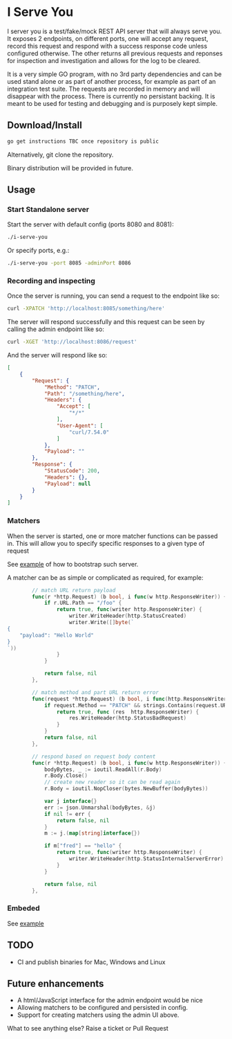 # I Serve You

I server you is a test/fake/mock REST API server that will always serve you.
It exposes 2 endpoints, on different ports, one will accept any request, 
record this request and respond with a success response code unless configured otherwise.
The other returns all previous requests and reponses for inspection and investigation and allows
for the log to be cleared.

It is a very simple GO program, with no 3rd party dependencies and can be used stand alone or
as part of another process, for example as part of an integration test suite.
The requests are recorded in memory and will disappear with the process. There is currently no
persistant backing.
It is meant to be used for testing and debugging and is purposely kept simple.

## Download/Install
```bash
go get instructions TBC once repository is public
```

Alternatively, git clone the repository.

Binary distribution will be provided in future.

## Usage
### Start Standalone server

Start the server with default config (ports 8080 and 8081):
```bash
./i-serve-you
```

Or specify ports, e.g.:
```bash
./i-serve-you -port 8085 -adminPort 8086
```
### Recording and inspecting

Once the server is running, you can send a request to the endpoint like so:
```bash
curl -XPATCH 'http://localhost:8085/something/here'
```
The server will respond successfully and this request can be seen  by calling the admin
endpoint like so:
```bash
curl -XGET 'http://localhost:8086/request'
```

And the server will respond like so:
```json
[
    {
        "Request": {
            "Method": "PATCH",
            "Path": "/something/here",
            "Headers": {
                "Accept": [
                    "*/*"
                ],
                "User-Agent": [
                    "curl/7.54.0"
                ]
            },
            "Payload": ""
        },
        "Response": {
            "StatusCode": 200,
            "Headers": {},
            "Payload": null
        }
    }
]
```

### Matchers
When the server is started, one or more matcher functions can be passed in. This will allow
you to specify specific responses to a given type of request

See [example](examples/matchers/example.go) of how to bootstrap such
server.

A matcher can be as simple or complicated as required, for example:

```go
		// match URL return payload
		func(r *http.Request) (b bool, i func(w http.ResponseWriter)) {
			if r.URL.Path == "/foo" {
				return true, func(writer http.ResponseWriter) {
					writer.WriteHeader(http.StatusCreated)
					writer.Write([]byte(`
{
	"payload": "Hello World"
}
`))
				}
			}

			return false, nil
		},

		// match method and part URL return error
		func(request *http.Request) (b bool, i func(http.ResponseWriter)) {
			if request.Method == "PATCH" && strings.Contains(request.URL.Path, "bar") {
				return true, func (res  http.ResponseWriter) {
					res.WriteHeader(http.StatusBadRequest)
				}
			}
			return false, nil
		},

		// respond based on request body content
		func(r *http.Request) (b bool, i func(w http.ResponseWriter)) {
			bodyBytes, _ := ioutil.ReadAll(r.Body)
			r.Body.Close()
			// create new reader so it can be read again
			r.Body = ioutil.NopCloser(bytes.NewBuffer(bodyBytes))

			var j interface{}
			err := json.Unmarshal(bodyBytes, &j)
			if nil != err {
				return false, nil
			}
			m := j.(map[string]interface{})

			if m["fred"] == "hello" {
				return true, func(writer http.ResponseWriter) {
					writer.WriteHeader(http.StatusInternalServerError)
				}
			}

			return false, nil
		},
```

### Embeded
See [example](examples/matchers/example.go)


## TODO
- CI and publish binaries for Mac, Windows and Linux

## Future enhancements
- A html/JavaScript interface for the admin endpoint would be nice
- Allowing matchers to be configured and persisted in config.
- Support for creating matchers using the admin UI above.

What to see anything else? Raise a ticket or Pull Request